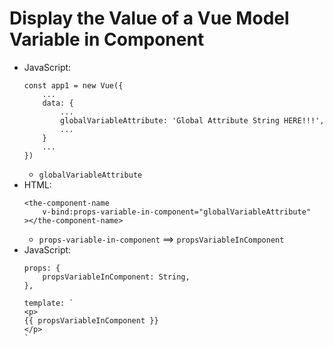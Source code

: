 # Display the Value of a Vue Model Variable in Component

* JavaScript:
    ```
    const app1 = new Vue({
        ...
        data: {
            ...
            globalVariableAttribute: 'Global Attribute String HERE!!!',
            ...
        }
        ...
    })
    ```
    * `globalVariableAttribute`
* HTML:
    ```
    <the-component-name
        v-bind:props-variable-in-component="globalVariableAttribute"
    ></the-component-name>
    ```
    * `props-variable-in-component` ==> `propsVariableInComponent`
* JavaScript:
    ```
    props: {
        propsVariableInComponent: String,
    },
    ```
    ```
    template: `
    <p>
    {{ propsVariableInComponent }}
    </p>
    `
    ```